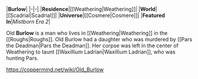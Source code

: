 |**Burlow**|
|-|-|
|**Residence**|[[Weathering\|Weathering]]|
|**World**|[[Scadrial\|Scadrial]]|
|**Universe**|[[Cosmere\|Cosmere]]|
|**Featured In**|*Mistborn Era 2*|

Old **Burlow** is a man who lives in [[Weathering\|Weathering]] in the [[Roughs\|Roughs]].
Old Burlow had a daughter who was murdered by [[Pars the Deadman\|Pars the Deadman]]. Her corpse was left in the center of Weathering to taunt [[Waxillium Ladrian\|Waxillium Ladrian]], who was hunting Pars.



https://coppermind.net/wiki/Old_Burlow